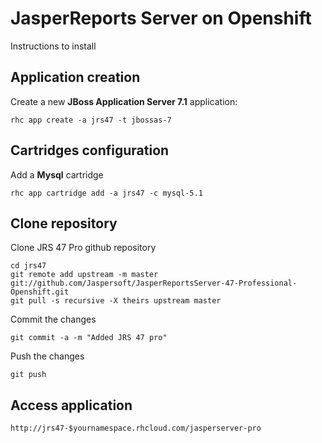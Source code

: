 JasperReports Server on Openshift
==================================
Instructions to install


Application creation
--------------------
Create a new <b>JBoss Application Server 7.1</b> application:

    rhc app create -a jrs47 -t jbossas-7


Cartridges configuration
------------------------
Add a <b>Mysql</b> cartridge

    rhc app cartridge add -a jrs47 -c mysql-5.1


Clone repository
----------------
Clone JRS 47 Pro github repository

    cd jrs47
    git remote add upstream -m master git://github.com/Jaspersoft/JasperReportsServer-47-Professional-Openshift.git
    git pull -s recursive -X theirs upstream master

Commit the changes

    git commit -a -m "Added JRS 47 pro"

Push the changes

    git push


Access application
------------------
    http://jrs47-$yournamespace.rhcloud.com/jasperserver-pro

